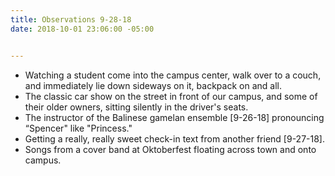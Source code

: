 ```yaml
---
title: Observations 9-28-18
date: 2018-10-01 23:06:00 -05:00


---
```


- Watching a student come into the campus center, walk over to a couch, and immediately lie down sideways on it, backpack on and all.
- The classic car show on the street in front of our campus, and some of their older owners, sitting silently in the driver's seats.
- The instructor of the Balinese gamelan ensemble [9-26-18] pronouncing “Spencer" like "Princess."
- Getting a really, really sweet check-in text from another friend [9-27-18].
- Songs from a cover band at Oktoberfest floating across town and onto campus.